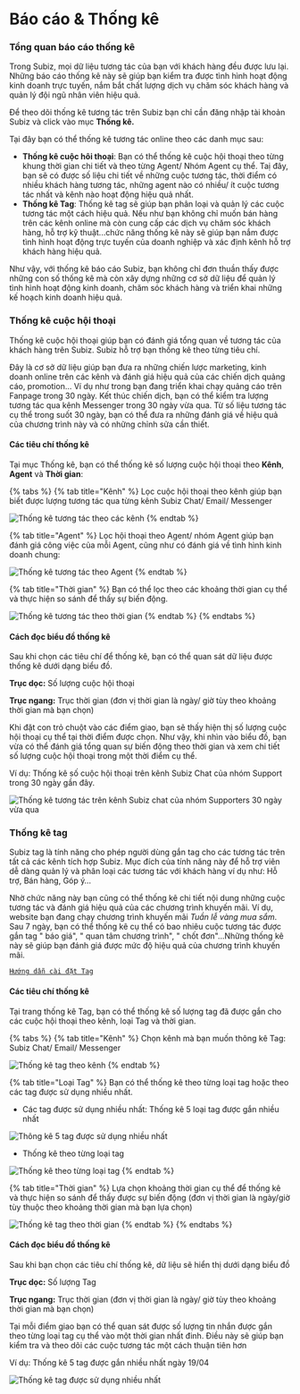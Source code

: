 # Báo cáo & Thống kê

### Tổng quan báo cáo thống kê

Trong Subiz, mọi dữ liệu tương tác của bạn với khách hàng đều được lưu lại. Những báo cáo thống kê này sẽ giúp bạn kiểm tra được tình hình hoạt động kinh doanh trực tuyến, nắm bắt chất lượng dịch vụ chăm sóc khách hàng và quản lý đội ngũ nhân viên hiệu quả.

Để theo dõi thống kê tương tác trên Subiz bạn chỉ cần đăng nhập tài khoản Subiz và click vào mục **Thống kê.** 

Tại đây bạn có thể thống kê tương tác online theo các danh mục sau:

* **Thống kê cuộc hôi thoại**: Bạn có thể thống kê cuộc hội thoại theo từng khung thời gian chi tiết và theo từng Agent/ Nhóm Agent cụ thể. Taị đây, bạn sẽ có được số liệu chi tiết về những cuộc tương tác, thời điểm có nhiều khách hàng tương tác, những agent nào có nhiều/ ít cuộc tương tác nhất và kênh nào hoạt động hiệu quả nhất.
* **Thống kê Tag**: Thống kê tag sẽ giúp bạn phân loại và quản lý các cuộc tương tác một cách hiệu quả. Nếu như bạn không chỉ muốn bán hàng trên các kênh online mà còn cung cấp các dịch vụ chăm sóc khách hàng, hỗ trợ kỹ thuật...chức năng thống kê này sẽ giúp bạn nắm được tình hình hoạt động trực tuyến của doanh nghiệp và xác định kênh hỗ trợ khách hàng hiệu quả.

Như vậy, với thống kê báo cáo Subiz, bạn không chỉ đơn thuần thấy được những con số thống kê mà còn xây dựng những cơ sở dữ liệu để quản lý tình hình hoạt động kinh doanh, chăm sóc khách hàng và triển khai những kế hoạch kinh doanh hiệu quả.

### Thống kê cuộc hội thoại

Thống kê cuộc hội thoại giúp bạn có đánh giá tổng quan về tương tác của khách hàng trên Subiz. Subiz hỗ trợ bạn thống kê theo từng tiêu chí.

Đây là cơ sở dữ liệu giúp bạn đưa ra những chiến lược marketing, kinh doanh online trên các kênh và  đánh giá hiệu quả của các chiến dịch quảng cáo, promotion... Ví dụ như trong bạn đang triển khai chạy quảng cáo trên Fanpage trong 30 ngày. Kết thúc chiến dịch, bạn có thể kiểm tra lượng tương tác qua kênh Messenger trong 30 ngày vừa qua. Từ số liệu tương tác cụ thể trong suốt 30 ngày, bạn có thể đưa ra những đánh giá về hiệu quả của chương trình này và có những chỉnh sửa cần thiết.

#### Các tiêu chí thống kê

Tại mục Thống kê, bạn có thể thống kê số lượng cuộc hội thoại theo **Kênh**, **Agent** và **Thời gian**:

{% tabs %}
{% tab title="Kênh" %}
Lọc cuộc hội thoại theo kênh giúp bạn biết được lượng tương tác qua từng kênh Subiz Chat/ Email/ Messenger 

![Th&#x1ED1;ng k&#xEA; t&#x1B0;&#x1A1;ng t&#xE1;c theo c&#xE1;c k&#xEA;nh](.gitbook/assets/thong-ke-tag-theo-kenh%20%281%29.png)
{% endtab %}

{% tab title="Agent" %}
Lọc hội thoại theo Agent/ nhóm Agent giúp bạn đánh giá công việc của mỗi Agent, cũng như có đánh giá về tình hình kinh doanh chung:

![Th&#x1ED1;ng k&#xEA; t&#x1B0;&#x1A1;ng t&#xE1;c theo Agent](.gitbook/assets/thong-ke-tuong-tac-theo-agents.png)
{% endtab %}

{% tab title="Thời gian" %}
Bạn có thể lọc theo các khoảng thời gian cụ thể và thực hiện so sánh để thấy sự biến động.

![Th&#x1ED1;ng k&#xEA; t&#x1B0;&#x1A1;ng t&#xE1;c theo th&#x1EDD;i gian](.gitbook/assets/thong-ke-tuong-tac-theo-thoi-gian%20%281%29.png)
{% endtab %}
{% endtabs %}

#### Cách đọc biểu đồ thống kê

Sau khi chọn các tiêu chí để thống kê, bạn có thể quan sát dữ liệu được thống kê dưới dạng biểu đồ.

**Trục dọc:** Số lượng cuộc hội thoại

**Trục ngang:** Trục thời gian \(đơn vị thời gian là ngày/ giờ tùy theo khoảng thời gian mà bạn chọn\)

Khi đặt con trỏ chuột vào các điểm giao, bạn sẽ thấy hiện thị số lượng cuộc hội thoại cụ thể tại thời điểm được chọn. Như vậy, khi nhìn vào biểu đồ, bạn vừa có thể đánh giá tổng quan sự biến động theo thời gian và xem chi tiết số lượng cuộc hội thoại trong một thời điểm cụ thể.

Ví dụ: Thống kê số cuộc hội thoại trên kênh Subiz Chat của nhóm Support trong 30 ngày gần đây.

![Th&#x1ED1;ng k&#xEA; t&#x1B0;&#x1A1;ng t&#xE1;c tr&#xEA;n k&#xEA;nh Subiz chat c&#x1EE7;a nh&#xF3;m Supporters 30 ng&#xE0;y v&#x1EEB;a qua](.gitbook/assets/thong-ke-chat-cua-nhom-support-subiz-30-ngay-vua-qua%20%281%29.png)

### Thống kê tag

Subiz tag là tính năng cho phép người dùng gắn tag cho các tương tác trên tất cả các kênh tích hợp Subiz. Mục đích của tính năng này để hỗ trợ viên dễ dàng quản lý và phân loại các tương tác với khách hàng ví dụ như: Hỗ trợ, Bán hàng, Góp ý…

Nhờ chức năng này bạn cũng có thể thống kê chi tiết nội dung những cuộc tương tác và đánh giá hiệu quả của các chương trình khuyến mãi. Ví dụ, website bạn đang chạy chương trình khuyến mãi _Tuần lễ vàng mua sắm_. Sau 7 ngày, bạn có thể thống kê cụ thể có bao nhiêu cuộc tương tác được gắn tag " báo giá", " quan tâm chương trình", " chốt đơn"...Những thống kê này sẽ giúp bạn đánh giá được mức độ hiệu quả của chương trình khuyến mãi.

[`Hướng dẫn cài đặt Tag`](https://docv4.subiz.com/cai-dat-tag/)

#### Các tiêu chí thống kê

Tại trang thống kê Tag, bạn có thể thống kê số lượng tag đã được gắn cho các cuộc hội thoại theo kênh, loại Tag và thời gian.

{% tabs %}
{% tab title="Kênh" %}
Chọn kênh mà bạn muốn thông kê Tag: Subiz Chat/ Email/ Messenger

![Th&#x1ED1;ng k&#xEA; tag theo k&#xEA;nh](.gitbook/assets/thong-ke-tag-theo-kenh.png)
{% endtab %}

{% tab title="Loại Tag" %}
Bạn có thể thống kê theo từng loại tag hoặc theo các tag được sử dụng nhiều nhất.

* Các tag được sử dụng nhiều nhất: Thống kê 5 loại tag được gắn nhiều nhất

![Th&#xF4;ng k&#xEA; 5 tag &#x111;&#x1B0;&#x1EE3;c s&#x1EED; d&#x1EE5;ng nhi&#x1EC1;u nh&#x1EA5;t](.gitbook/assets/thong-ke-cac-tag-duoc-su-dung-nhieu-nhat.png)

* Thống kê theo từng loại tag

![Th&#x1ED1;ng k&#xEA; theo t&#x1EEB;ng lo&#x1EA1;i tag](.gitbook/assets/thong-ke-theo-tung-tag.png)
{% endtab %}

{% tab title="Thời gian" %}
Lựa chọn khoảng thời gian cụ thể để thống kê và thực hiện so sánh để thấy được sự biến động \(đơn vị thời gian là ngày/giờ tùy thuộc theo khoảng thời gian mà bạn lựa chọn\)

![Th&#x1ED1;ng k&#xEA; tag theo th&#x1EDD;i gian](.gitbook/assets/thong-ke-tag-theo-thoi-gian.png)
{% endtab %}
{% endtabs %}

#### Cách đọc biểu đồ thống kê

Sau khi bạn chọn các tiêu chí thống kê, dữ liệu sẽ hiển thị dưới dạng biểu đồ

**Trục dọc:** Số lượng Tag

**Trục ngang:** Trục thời gian \(đơn vị thời gian là ngày/ giờ tùy theo khoảng thời gian mà bạn chọn\)

Tại mỗi điểm giao bạn có thể quan sát được số lượng tin nhắn được gắn theo từng loại tag cụ thể vào một thời gian nhất đinh. Điều này sẽ giúp bạn kiểm tra và theo dõi các cuộc tương tác một cách thuận tiên hơn

Ví dụ: Thống kê 5 tag được gắn nhiều nhất ngày 19/04

![Th&#x1ED1;ng k&#xEA; tag &#x111;&#x1B0;&#x1EE3;c s&#x1EED; d&#x1EE5;ng nhi&#x1EC1;u nh&#x1EA5;t](.gitbook/assets/thong-ke-5-tag-duoc-su-dung-nhieu-nhat.png)



